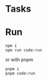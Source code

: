# Tasks

# Run

```shell
npm i
npm run code:run
```

or with pnpm

```shell
pnpm i
pnpm code:run
```
